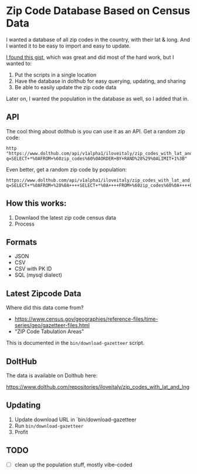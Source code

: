# Zip Code Database Based on Census Data

I wanted a database of all zip codes in the country, with their lat & long. And I wanted it to be easy to import and easy to update.

[I found this gist](https://gist.github.com/abatko/ee7b24db82a6f50cfce02afafa1dfd1e), which was great and did most of the hard work, but I wanted to:

1. Put the scripts in a single location
2. Have the database in dolthub for easy querying, updating, and sharing
3. Be able to easily update the zip code data

Later on, I wanted the population in the database as well, so I added that in.

## API

The cool thing about dolthub is you can use it as an API. Get a random zip code:

```shell
http "https://www.dolthub.com/api/v1alpha1/iloveitaly/zip_codes_with_lat_and_lng/main?q=SELECT+*%0AFROM+%60zip_codes%60%0AORDER+BY+RAND%28%29%0ALIMIT+1%3B"
```

Even better, get a random zip code by population:

```shell
https://www.dolthub.com/api/v1alpha1/iloveitaly/zip_codes_with_lat_and_lng/main?q=SELECT+*%0AFROM+%28%0A++++SELECT+*%0A++++FROM+%60zip_codes%60%0A++++ORDER+BY+%60population%60+DESC%0A++++LIMIT+100%0A%29+AS+top_100%0AORDER+BY+RAND%28%29%0ALIMIT+1%3B
```

## How this works:

1. Downlaod the latest zip code census data
2. Process

## Formats

* JSON
* CSV
* CSV with PK ID
* SQL (mysql dialect)

## Latest Zipcode Data

Where did this data come from?

* <https://www.census.gov/geographies/reference-files/time-series/geo/gazetteer-files.html>
* "ZIP Code Tabulation Areas"

This is documented in the `bin/download-gazetteer` script.

## DoltHub

The data is available on Dolthub here:

<https://www.dolthub.com/repositories/iloveitaly/zip_codes_with_lat_and_lng>

## Updating

1. Update download URL in `bin/download-gazetteer
2. Run `bin/download-gazetteer`
3. Profit

## TODO

- [ ] clean up the population stuff, mostly vibe-coded